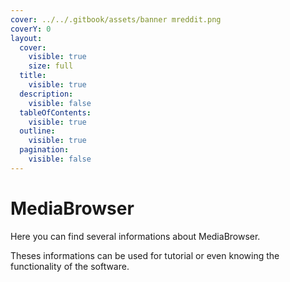 ```yaml
---
cover: ../../.gitbook/assets/banner mreddit.png
coverY: 0
layout:
  cover:
    visible: true
    size: full
  title:
    visible: true
  description:
    visible: false
  tableOfContents:
    visible: true
  outline:
    visible: true
  pagination:
    visible: false
---
```


# MediaBrowser

Here you can find several informations about MediaBrowser.

Theses informations can be used for tutorial or even knowing the functionality of the software.

